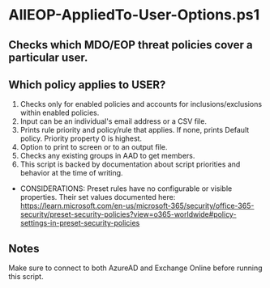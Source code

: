 # AllEOP-AppliedTo-User-Options.ps1

## Checks which MDO/EOP threat policies cover a particular user.

## Which policy applies to USER?
1. Checks only for enabled policies and accounts for inclusions/exclusions within enabled policies.
2. Input can be an individual's email address or a CSV file.
3. Prints rule priority and policy/rule that applies. If none, prints Default policy. Priority property 0 is highest.
4. Option to print to screen or to an output file.
5. Checks any existing groups in AAD to get members.
6. This script is backed by documentation about script priorities and behavior at the time of writing.
- CONSIDERATIONS: Preset rules have no configurable or visible properties. Their set values documented here:
       https://learn.microsoft.com/en-us/microsoft-365/security/office-365-security/preset-security-policies?view=o365-worldwide#policy-settings-in-preset-security-policies


## Notes
Make sure to connect to both AzureAD and Exchange Online before running this script.

